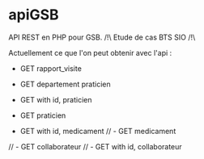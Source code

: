# apiGSB
API REST en PHP pour GSB. /!\ Etude de cas BTS SIO /!\

Actuellement ce que l'on peut obtenir avec l'api :
  - GET rapport_visite

  - GET departement praticien
  - GET with id, praticien
  - GET praticien

  - GET with id, medicament
//  - GET medicament

//  - GET collaborateur
//  - GET with id, collaborateur
